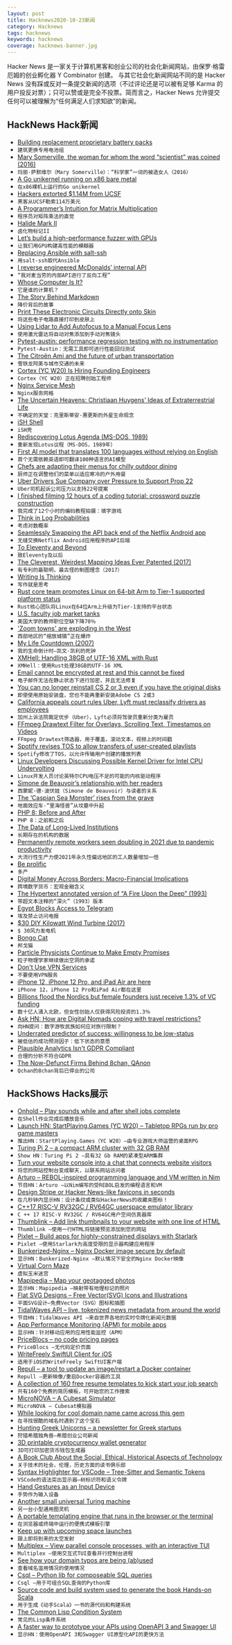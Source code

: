 ```yaml
---
layout: post
title: Hacknews2020-10-23新闻
category: Hacknews
tags: hacknews
keywords: hacknews
coverage: hacknews-banner.jpg
---
```


Hacker News 是一家关于计算机黑客和创业公司的社会化新闻网站，由保罗·格雷厄姆的创业孵化器 Y Combinator 创建。
与其它社会化新闻网站不同的是 Hacker News 没有踩或反对一条提交新闻的选项（不过评论还是可以被有足够 Karma 的用户投反对票）；只可以赞或是完全不投票。简而言之，Hacker News 允许提交任何可以被理解为“任何满足人们求知欲”的新闻。

## HackNews Hack新闻


- [Building replacement proprietary battery packs](https://www.hallaminventions.com/projects/minidisc-obsession)
- `建筑更换专用电池组`
- [Mary Somerville, the woman for whom the word “scientist” was coined (2016)](https://www.brainpickings.org/2016/12/26/mary-somerville-scientist/)
- `玛丽·萨默维尔（Mary Somerville）：“科学家”一词的被造女人（2016）`
- [A Go unikernel running on x86 bare metal](https://github.com/icexin/eggos)
- `在x86裸机上运行的Go unikernel`
- [Hackers extorted $1.14M from UCSF](https://www.bbc.com/news/technology-53214783)
- `黑客从UCSF勒索114万美元`
- [A Programmer’s Intuition for Matrix Multiplication](https://betterexplained.com/articles/matrix-multiplication/)
- `程序员对矩阵乘法的直觉`
- [Halide Mark II](https://halide.cam/)
- `卤化物标记II`
- [Let’s build a high-performance fuzzer with GPUs](https://blog.trailofbits.com/2020/10/22/lets-build-a-high-performance-fuzzer-with-gpus/)
- `让我们用GPU构建高性能的模糊器`
- [Replacing Ansible with salt-ssh](https://blog.hartwork.org/posts/replacing-ansible-with-salt-ssh-for-speed-and-for-good/)
- `用salt-ssh取代Ansible`
- [I reverse engineered McDonalds’ internal API](https://twitter.com/rashiq/status/1319346264992026624)
- `“我对麦当劳的内部API进行了反向工程”`
- [Whose Computer Is It?](https://tinyapps.org/blog/202010210700_whose_computer_is_it.html)
- `它是谁的计算机？`
- [The Story Behind Markdown](https://capiche.com/e/markdown-history)
- `降价背后的故事`
- [Print These Electronic Circuits Directly onto Skin](https://spectrum.ieee.org/the-human-os/biomedical/devices/skin-circuits)
- `将这些电子电路直接打印到皮肤上`
- [Using Lidar to Add Autofocus to a Manual Focus Lens](http://sonyaddict.com/2020/10/20/f-0-95-autofocus-on-any-camera-with-lidar/)
- `使用激光雷达将自动对焦添加到手动对焦镜头`
- [Pytest-austin: performance regression testing with no instrumentation](https://github.com/P403n1x87/pytest-austin)
- `Pytest-Austin：无需工具即可进行性能回归测试`
- [The Citroën Ami and the future of urban transportation](https://www.theturnsignalblog.com/blog/ami-and-future-of-transportation/)
- `雪铁龙阿美与城市交通的未来`
- [Cortex (YC W20) Is Hiring Founding Engineers](https://angel.co/company/cortex-10/jobs/957351-founding-software-engineer)
- `Cortex（YC W20）正在招聘创始工程师`
- [Nginx Service Mesh](https://www.nginx.com/blog/introducing-nginx-service-mesh/)
- `Nginx服务网格`
- [The Uncertain Heavens: Christiaan Huygens’ Ideas of Extraterrestrial Life](https://publicdomainreview.org/essay/the-uncertain-heavens/)
- `不确定的天堂：克里斯蒂安·惠更斯的外星生命观念`
- [iSH Shell](https://apps.apple.com/us/app/ish-shell/id1436902243)
- `iSH壳`
- [Rediscovering Lotus Agenda (MS-DOS, 1989)](https://lock.cmpxchg8b.com/lotusagenda.html)
- `重新发现Lotus议程（MS-DOS，1989年）`
- [First AI model that translates 100 languages without relying on English](https://about.fb.com/news/2020/10/first-multilingual-machine-translation-model/)
- `首个无需依赖英语即可翻译100种语言的AI模型`
- [Chefs are adapting their menus for chilly outdoor dining](https://www.bloomberg.com/news/articles/2020-10-21/how-chefs-are-adapting-their-menus-for-chilly-outdoor-dining)
- `厨师正在调整他们的菜单以适应寒冷的户外用餐`
- [Uber Drivers Sue Company over Pressure to Support Prop 22](https://news.bloomberglaw.com/daily-labor-report/uber-drivers-sue-company-over-pressure-to-support-prop-22)
- `Uber司机起诉公司压力以支持22号提案`
- [I finished filming 12 hours of a coding tutorial: crossword puzzle construction](https://www.youtube.com/playlist?list=PLg4AoophFZWZ7Llifowo-1WGMVICq-mfw)
- `我完成了12个小时的编码教程拍摄：填字游戏`
- [Think in Log Probabilities](https://moultano.wordpress.com/2013/08/09/logs-tails-long-tails/)
- `考虑对数概率`
- [Seamlessly Swapping the API back end of the Netflix Android app](https://netflixtechblog.com/seamlessly-swapping-the-api-backend-of-the-netflix-android-app-3d4317155187)
- `无缝交换Netflix Android应用程序的API后端`
- [To Eleventy and Beyond](https://hacks.mozilla.org/2020/10/to-eleventy-and-beyond/)
- `致Eleventy及以后`
- [The Cleverest, Weirdest Mapping Ideas Ever Patented (2017)](https://www.nationalgeographic.com/news/2017/08/maps-inventions-history-patents-monmonier-cartography/)
- `有专利的最聪明，最古怪的制图理念（2017）`
- [Writing Is Thinking](https://alistapart.com/article/writing-is-thinking/)
- `写作就是思考`
- [Rust core team promotes Linux on 64-bit Arm to Tier-1 supported platform status](https://github.com/rust-lang/rfcs/pull/2959#issuecomment-714786434)
- `Rust核心团队将Linux在64位Arm上升级为Tier-1支持的平台状态`
- [U.S. faculty job market tanks](https://sci-hub.st/10.1126/science.370.6514.272)
- `美国大学的教师职位空缺下降70％`
- ['Zoom towns' are exploding in the West](https://www.fastcompany.com/90564796/zoom-towns-are-exploding-in-the-west)
- `西部地区的“缩放城镇”正在爆炸`
- [My Life Countdown (2007)](https://kk.org/ct2/my-life-countdown-1/)
- `我的生命倒计时–凯文·凯利的死钟`
- [XMHell: Handling 38GB of UTF-16 XML with Rust](http://usethe.computer/posts/14-xmhell.html)
- `XMHell：使用Rust处理38GB的UTF-16 XML`
- [Email cannot be encrypted at rest and this cannot be fixed](https://www.migadu.com/procon/#not-encrypted-at-rest)
- `电子邮件无法在静止状态下进行加密，并且无法修复`
- [You can no longer reinstall CS 2 or 3 even if you have the original disks](https://helpx.adobe.com/creative-suite.html)
- `即使使用原始安装盘，您也不能再重新安装Adobe CS 2或3`
- [California appeals court rules Uber, Lyft must reclassify drivers as employees](https://www.reuters.com/article/us-uber-california-drivers/california-appeals-court-rules-uber-lyft-must-reclassify-drivers-as-employees-idUSKBN27805F)
- `加州上诉法院裁定优步（Uber），Lyft必须将驾驶员重新分类为雇员`
- [FFmpeg Drawtext Filter for Overlays, Scrolling Text, Timestamps on Videos](https://ottverse.com/ffmpeg-drawtext-filter-dynamic-overlays-timecode-scrolling-text-credits/)
- `FFmpeg Drawtext筛选器，用于覆盖，滚动文本，视频上的时间戳`
- [Spotify revises TOS to allow transfers of user-created playlists](https://twitter.com/songshift/status/1318916343819882501)
- `Spotify修改了TOS，以允许传输用户创建的播放列表`
- [Linux Developers Discussing Possible Kernel Driver for Intel CPU Undervolting](https://www.phoronix.com/scan.php?page=news_item&px=Linux-Intel-Undervolt-Kernel)
- `Linux开发人员讨论英特尔CPU电压不足的可能的内核驱动程序`
- [Simone de Beauvoir’s relationship with her readers](https://bostonreview.net/philosophy-religion-gender-sexuality/vivian-gornick-obligation-self-discovery)
- `西蒙妮·德·波伏娃（Simone de Beauvoir）与读者的关系`
- [The ‘Caspian Sea Monster’ rises from the grave](https://www.cnn.com/travel/article/caspian-sea-monster-ekranoplan/index.html)
- `地面效应车-“里海怪兽”从坟墓中升起`
- [PHP 8: Before and After](https://stitcher.io/blog/php-8-before-and-after)
- `PHP 8：之前和之后`
- [The Data of Long-Lived Institutions](https://blog.longnow.org/02020/10/21/the-data-of-long-lived-institutions/)
- `长期存在的机构的数据`
- [Permanently remote workers seen doubling in 2021 due to pandemic productivity](https://www.reuters.com/article/us-health-coronavirus-technology-idUSKBN2772P0)
- `大流行性生产力使2021年永久性偏远地区的工人数量增加一倍`
- [Be prolific](https://www.chrismytton.com/be-prolific/?)
- `多产`
- [Digital Money Across Borders: Macro-Financial Implications](https://www.imf.org/en/Publications/Policy-Papers/Issues/2020/10/17/Digital-Money-Across-Borders-Macro-Financial-Implications-49823)
- `跨境数字货币：宏观金融含义`
- [The Hypertext annotated version of “A Fire Upon the Deep” (1993)](https://groups.google.com/g/rec.arts.sf.written/c/vc1Bk-O4j14/m/j0-mYVykVnoJ)
- `带超文本注释的“深火”（1993）版本`
- [Egypt Blocks Access to Telegram](https://masaar.net/en/the-egyptian-authorities-block-telegram/)
- `埃及禁止访问电报`
- [$30 DIY Kilowatt Wind Turbine (2017)](http://opensourcelowtech.org/wind_turbine.html)
- `$ 30风力发电机`
- [Bongo Cat](https://bongo.cat)
- `邦戈猫`
- [Particle Physicists Continue to Make Empty Promises](http://backreaction.blogspot.com/2020/10/particle-physicists-continue-to-make.html)
- `粒子物理学家继续做出空洞的承诺`
- [Don't Use VPN Services](https://gist.github.com/joepie91/5a9909939e6ce7d09e29/#dont-use-vpn-services)
- `不要使用VPN服务`
- [iPhone 12, iPhone 12 Pro, and iPad Air are here](https://www.apple.com/newsroom/2020/10/iphone-12-iphone-12-pro-and-ipad-air-are-here/)
- `iPhone 12，iPhone 12 Pro和iPad Air都在这里`
- [Billions flood the Nordics but female founders just receive 1.3% of VC funding](https://sifted.eu/articles/funding-nordic-female-founder/)
- `数十亿人涌入北欧，但女性创始人仅获得风险投资的1.3％`
- [Ask HN: How are Digital Nomads coping with travel restrictions?](item?id=24867241)
- `向HN提问：数字游牧民族如何应对旅行限制？`
- [Underrated predictor of success: willingness to be low-status](https://twitter.com/whrobbins/status/1311380201314504704)
- `被低估的成功预测因子：低下状态的意愿`
- [Plausible Analytics Isn't GDPR Compliant](https://blog.paranoidpenguin.net/2020/07/plausible-analytics-review-browser-fingerprinting-and-cname-cloaking)
- `合理的分析不符合GDPR`
- [The Now-Defunct Firms Behind 8chan, QAnon](https://krebsonsecurity.com/2020/10/the-now-defunct-firms-behind-8chan-qanon/)
- `Qchan的8chan背后已停业的公司`


## HackShows Hacks展示

- [ Onhold – Play sounds while and after shell jobs complete](https://github.com/alexdelorenzo/onhold)
- `在Shell作业完成后播放音乐`
- [Launch HN: StartPlaying.Games (YC W20) – Tabletop RPGs run by pro game masters](https://startplaying.games/)
- `推出HN：StartPlaying.Games（YC W20）–由专业游戏大师运营的桌面RPG`
- [ Turing Pi 2 – a compact ARM cluster with 32 GB RAM](https://turingpi.com/turing-pi-2/)
- `Show HN：Turing Pi 2 –具有32 Gb RAM的紧凑型ARM集群`
- [ Turn your website console into a chat that connects website visitors](https://www.consolechat.io)
- `将您的网站控制台变成聊天，以联系网站访问者`
- [ Arturo – REBOL-inspired programming language and VM written in Nim](https://github.com/arturo-lang)
- `节目HN：Arturo –以Nim编写的受REBOL启发的编程语言和VM`
- [ Design Stripe or Hacker News-like favicons in seconds](https://formito.com/tools/favicon)
- `在几秒钟内显示HN：设计条纹或类似HackerNews的收藏夹图标！`
- [ C++17 RISC-V RV32GC / RV64GC userspace emulator library](https://github.com/fwsGonzo/libriscv)
- `C ++ 17 RISC-V RV32GC / RV64GC用户空间仿真器库`
- [ Thumblink – Add link thumbnails to your website with one line of HTML](https://thumblink.com/?hn)
- `Thumblink –使用一行HTML将链接预览添加到您的网站`
- [ Pixlet – Build apps for highly-constrained displays with Starlark](https://github.com/tidbyt/pixlet)
- `Pixlet –使用Starlark为高度受限的显示器构建应用程序`
- [ Bunkerized-Nginx – Nginx Docker image secure by default](https://github.com/bunkerity/bunkerized-nginx)
- `显示HN：Bunkerized-Nginx –默认情况下安全的Nginx Docker映像`
- [ Virtual Corn Maze](http://noisyowl.com/corn/)
- `虚拟玉米迷宫`
- [ Mapipedia – Map your geotagged photos](https://mapipedia.com/)
- `显示HN：Mapipedia –映射带有地理标记的照片`
- [ Flat SVG Designs – Free Vector(SVG) Icons and Illustrations](https://flat-svg-designs.net/en/)
- `平面SVG设计–免费Vector（SVG）图标和插图`
- [ TidalWaves API – live, tokenized news metadata from around the world](https://tidalwaves.io)
- `节目HN：TidalWaves API –来自世界各地的实时令牌化新闻元数据`
- [ App Performance Monitoring (APM) for mobile apps](https://instabug.com/product/app-performance-monitoring)
- `显示HN：针对移动应用的应用性能监控（APM）`
- [ PriceBlocs – no code pricing pages](https://priceblocs.com/)
- `PriceBlocs –无代码定价页面`
- [ WriteFreely SwiftUI Client for iOS](https://github.com/writeas/writefreely-swiftui-multiplatform)
- `适用于iOS的WriteFreely SwiftUI客户端`
- [ Repull – a tool to update an image/restart a Docker container](https://github.com/jdevelop/repull)
- `Repull –更新映像/重启Docker容器的工具`
- [ A collection of 160 free resume templates to kick start your job search](https://www.freesumes.com/free-resume-templates-for-ms-word/)
- `共有160个免费的简历模板，可开始您的工作搜索`
- [ MicroNOVA – A Cubesat Simulator](https://shop.exodusorbitals.com/product/micronova-cubesat-simulator/)
- `MicroNOVA – Cubesat模拟器`
- [ While looking for cool domain name came across this gem](item?id=24852913)
- `在寻找很酷的域名时遇到了这个宝石`
- [ Hunting Greek Unicorns – a newsletter for Greek startups](https://startuppirate.substack.com/)
- `狩猎希腊独角兽–希腊创业公司新闻`
- [ 3D printable cryptocurrency wallet generator](https://github.com/bagyoni/print-a-coin)
- `3D可打印加密货币钱包生成器`
- [ A Book Club About the Social, Ethical, Historical Aspects of Technology](https://launchpass.com/tech-culture-club)
- `关于技术的社会，伦理，历史方面的读书俱乐部`
- [ Syntax Highlighter for VSCode – Tree-Sitter and Semantic Tokens](https://github.com/EvgeniyPeshkov/syntax-highlighter)
- `VSCode的语法突出显示器–树标识符和语义令牌`
- [ Hand Gestures as an Input Device](https://github.com/bm371613/gest)
- `手势作为输入设备`
- [ Another small universal Turing machine](http://lambdaway.free.fr/lambdawalks/?view=tm)
- `另一台小型通用图灵机`
- [ A portable templating engine that runs in the browser or the terminal](https://github.com/levinunnink/merge.js)
- `在浏览器或终端中运行的便携式模板引擎`
- [ Keep up with upcoming space launches](https://apps.apple.com/us/app/spacetime-rocket-launch-times/id1515033023#?platform=iphone)
- `跟上即将到来的太空发射`
- [ Multiplex – View parallel console processes, with an interactive TUI](https://github.com/dankilman/multiplex)
- `Multiplex –使用交互式TUI查看并行控制台进程`
- [ See how your domain typos are being (ab)used](https://www.typodomains.com/)
- `查看域名滥用情况的使用情况`
- [ Csql – Python lib for composeable SQL queries](https://github.com/akdor1154/python-csql)
- `Csql –用于可组合SQL查询的Python库`
- [ Source code and build system used to generate the book Hands-on Scala](https://github.com/handsonscala/build)
- `用于生成《动手Scala》一书的源代码和构建系统`
- [ The Common Lisp Condition System](https://www.amazon.com/Common-Lisp-Condition-System-Mechanisms/dp/148426133X)
- `常见的Lisp条件系统`
- [ A faster way to prototype your APIs using OpenAPI 3 and Swagger UI](https://github.com/egorsmkv/openapi3-generator)
- `显示HN：使用OpenAPI 3和Swagger UI原型化API的更快方法`

